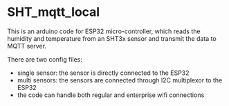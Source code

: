 # SHT_mqtt_local

This is an arduino code for ESP32 micro-controller, which reads the humidity and temperature from an SHT3x sensor and transmit the data to MQTT server.

There are two config files:
- single sensor: the sensor is directly connected to the ESP32
- multi sensors: the sensors are connected through I2C multiplexor to the ESP32
- the code can handle both regular and enterprise wifi connections
